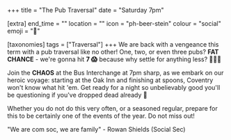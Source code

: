 +++
title = "The Pub Traversal"
date = "Saturday 7pm"

[extra]
end_time = ""
location = ""
icon = "ph-beer-stein"
colour = "social"
emoji = "🍺"

[taxonomies]
tags = ["Traversal"]
+++
We are back with a vengeance this term with a pub traversal like no other! One, two, or even three pubs? **FAT CHANCE** - we're gonna hit **7 😱** because why settle for anything less? 🤔🤔🤔

Join the **CHAOS** at the Bus Interchange at 7pm sharp, as we embark on our heroic voyage: starting at the Oak Inn and finishing at spoons, Coventry won't know what hit 'em. Get ready for a night so unbelievably good you'll be questioning if you've dropped dead already 🫠

Whether you do not do this very often, or a seasoned regular, prepare for this to be certainly one of the events of the year. Do not miss out!

"We are com soc, we are family" - Rowan Shields (Social Sec)
